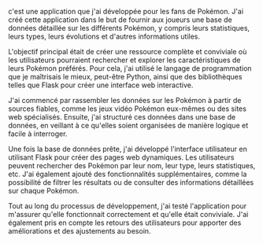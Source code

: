 c'est une application que j'ai développée pour les fans de Pokémon. J'ai créé cette application dans le but de fournir aux joueurs une base de données détaillée sur les différents Pokémon, y compris leurs statistiques, leurs types, leurs évolutions et d'autres informations utiles.

L'objectif principal était de créer une ressource complète et conviviale où les utilisateurs pourraient rechercher et explorer les caractéristiques de leurs Pokémon préférés. Pour cela, j'ai utilisé le langage de programmation que je maîtrisais le mieux, peut-être Python, ainsi que des bibliothèques telles que Flask pour créer une interface web interactive.

J'ai commencé par rassembler les données sur les Pokémon à partir de sources fiables, comme les jeux vidéo Pokémon eux-mêmes ou des sites web spécialisés. Ensuite, j'ai structuré ces données dans une base de données, en veillant à ce qu'elles soient organisées de manière logique et facile à interroger.

Une fois la base de données prête, j'ai développé l'interface utilisateur en utilisant Flask pour créer des pages web dynamiques. Les utilisateurs peuvent rechercher des Pokémon par leur nom, leur type, leurs statistiques, etc. J'ai également ajouté des fonctionnalités supplémentaires, comme la possibilité de filtrer les résultats ou de consulter des informations détaillées sur chaque Pokémon.

Tout au long du processus de développement, j'ai testé l'application pour m'assurer qu'elle fonctionnait correctement et qu'elle était conviviale. J'ai également pris en compte les retours des utilisateurs pour apporter des améliorations et des ajustements au besoin.
